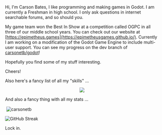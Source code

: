 Hi, I'm Carson Bates, I like programming and making games in Godot. I am currently a Freshman in high school.
I only ask questions in internet searchable forums, and so should you.

My game team won the Best In Show at a competition called OGPC in all three of our middle school years. You can check out our website at [https://epimetheus.games](https://epimetheusgames.github.io/). 
Currently I am working on a modification of the Godot Game Engine to include multi-user support. You can see my progress on the dev branch of [carsonetb/godot](https://github.com/carsonetb/godot)!

Hopefully you find some of my stuff interesting.

Cheers!

Also here's a fancy list of all my "skills" ...

<p align="center">
  <a href="https://skillicons.dev">
    <img src="https://skillicons.dev/icons?i=godot,cpp,py,java,dotnet,git,vscode,windows,androidstudio,discord,github,powershell,&perline=9" />
  </a>
</p>

And also a fancy thing with all my stats ...

<p>&nbsp;<img align="center" src="https://github-readme-stats.vercel.app/api?username=carsonetb&show_icons=true&theme=dark&locale=en" alt="carsonetb" /></p>
<img src="https://streak-stats.demolab.com?user=carsonetb&theme=material&hide_border=true&border_radius=10&date_format=M%20j%5B%2C%20Y%5D&mode=weekly&exclude_days=Sun%2CSat&stroke=79FF97&background=151515&ring=79FF97&currStreakNum=79FF97&fire=4FFF66&dates=79FF97&sideNums=79FF97&border=79FF97&currStreakLabel=79FF97&sideLabels=79FF97&excludeDaysLabel=79FF97" alt="GitHub Streak" />

Lock in.
